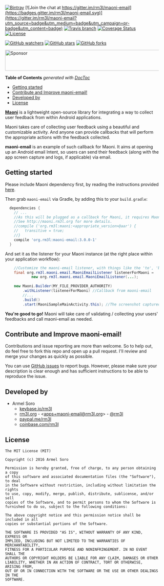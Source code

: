 [![Bintray](https://img.shields.io/bintray/v/rm3l/maven/org.rm3l:maoni-email.svg)](https://bintray.com/rm3l/maven/org.rm3l%3Amaoni-email) 
[![Join the chat at https://gitter.im/rm3l/maoni-email](https://badges.gitter.im/rm3l/maoni-email.svg)](https://gitter.im/rm3l/maoni-email?utm_source=badge&utm_medium=badge&utm_campaign=pr-badge&utm_content=badge) 
[![Travis branch](https://img.shields.io/travis/rm3l/maoni-email/master.svg)](https://travis-ci.org/rm3l/maoni-email) 
[![Coverage Status](https://coveralls.io/repos/github/rm3l/maoni-email/badge.svg?branch=master)](https://coveralls.io/github/rm3l/maoni-email?branch=master)  
[![License](https://img.shields.io/badge/license-MIT-green.svg?style=flat)](https://github.com/rm3l/maoni-email/blob/master/LICENSE) 

[![GitHub watchers](https://img.shields.io/github/watchers/rm3l/maoni-email.svg?style=social&label=Watch)](https://github.com/rm3l/maoni-email) 
[![GitHub stars](https://img.shields.io/github/stars/rm3l/maoni-email.svg?style=social&label=Star)](https://github.com/rm3l/maoni-email) 
[![GitHub forks](https://img.shields.io/github/forks/rm3l/maoni-email.svg?style=social&label=Fork)](https://github.com/rm3l/maoni-email)

<a target='_blank' rel='nofollow' href='https://app.codesponsor.io/link/xM7yWTP2kbLGf7ftibWqAcD5/rm3l/maoni-email'>
  <img alt='Sponsor' width='888' height='68' src='https://app.codesponsor.io/embed/xM7yWTP2kbLGf7ftibWqAcD5/rm3l/maoni-email.svg' />
</a>

<!-- START doctoc generated TOC please keep comment here to allow auto update -->
<!-- DON'T EDIT THIS SECTION, INSTEAD RE-RUN doctoc TO UPDATE -->
**Table of Contents**  *generated with [DocToc](https://github.com/thlorenz/doctoc)*

- [Getting started](#getting-started)
- [Contribute and Improve maoni-email!](#contribute-and-improve-maoni-email)
- [Developed by](#developed-by)
- [License](#license)

<!-- END doctoc generated TOC please keep comment here to allow auto update -->

[**Maoni**](http://maoni.rm3l.org) is a lightweight open-source library for integrating 
a way to collect user feedback from within Android applications.

Maoni takes care of collecting user feedback using a beautiful and customizable activity. 
And anyone can provide callbacks that will perform the appropriate actions with the feedback collected.

**maoni-email** is an example of such callback for Maoni. 
It aims at opening up an Android email Intent, so users can send their feedback (along with the app screen capture and logs, if applicable) via email.


## Getting started

Please include Maoni dependency first, by reading the instructions provided [here](http://maoni.rm3l.org).

Then grab `maoni-email` via Gradle, by adding this to your `build.gradle`:

```gradle
  dependencies {
    // ...
    //As this will be plugged as a callback for Maoni, it requires Maoni dependency as well.
    //See http://maoni.rm3l.org for more details.
    //compile ('org.rm3l:maoni:<appropriate_version>@aar') {
    //   transitive = true;
    //}
    compile 'org.rm3l:maoni-email:3.0.0-1'
  }
```

And set it as the listener for your Maoni instance (at the right place within your application workflow):
```java
    //Customize the maoni-email listener, with things like the 'to', 'bcc', 'cc', 'subject', ... fields of the email
    final org.rm3l.maoni.email.MaoniEmailListener listenerForMaoni = 
            new org.rm3l.maoni.email.MaoniEmailListener(...);
    
    new Maoni.Builder(MY_FILE_PROVIDER_AUTHORITY)
        .withListener(listenerForMaoni) //Callback from maoni-email
        //...
        .build()
        .start(MaoniSampleMainActivity.this); //The screenshot captured is relative to this calling context 
```

**You're good to go!** Maoni will take care of validating / collecting your users' feedbacks 
and call maoni-email as needed. 


## Contribute and Improve maoni-email!

Contributions and issue reporting are more than welcome. 
So to help out, do feel free to fork this repo and open up a pull request. 
I'll review and merge your changes as quickly as possible.

You can use [GitHub issues](https://github.com/rm3l/maoni-email/issues) to report bugs. 
However, please make sure your description is clear enough and has sufficient instructions 
to be able to reproduce the issue.

## Developed by

* Armel Soro
  * [keybase.io/rm3l](https://keybase.io/rm3l)
  * [rm3l.org](https://rm3l.org) - &lt;apps+maoni-email@rm3l.org&gt; - [@rm3l](https://twitter.com/rm3l)
  * [paypal.me/rm3l](https://paypal.me/rm3l)
  * [coinbase.com/rm3l](https://www.coinbase.com/rm3l)


## License

    The MIT License (MIT)
    
    Copyright (c) 2016 Armel Soro
    
    Permission is hereby granted, free of charge, to any person obtaining a copy
    of this software and associated documentation files (the "Software"), to deal
    in the Software without restriction, including without limitation the rights
    to use, copy, modify, merge, publish, distribute, sublicense, and/or sell
    copies of the Software, and to permit persons to whom the Software is
    furnished to do so, subject to the following conditions:
    
    The above copyright notice and this permission notice shall be included in all
    copies or substantial portions of the Software.
    
    THE SOFTWARE IS PROVIDED "AS IS", WITHOUT WARRANTY OF ANY KIND, EXPRESS OR
    IMPLIED, INCLUDING BUT NOT LIMITED TO THE WARRANTIES OF MERCHANTABILITY,
    FITNESS FOR A PARTICULAR PURPOSE AND NONINFRINGEMENT. IN NO EVENT SHALL THE
    AUTHORS OR COPYRIGHT HOLDERS BE LIABLE FOR ANY CLAIM, DAMAGES OR OTHER
    LIABILITY, WHETHER IN AN ACTION OF CONTRACT, TORT OR OTHERWISE, ARISING FROM,
    OUT OF OR IN CONNECTION WITH THE SOFTWARE OR THE USE OR OTHER DEALINGS IN THE
    SOFTWARE.

